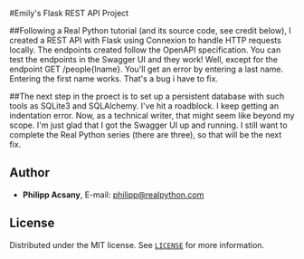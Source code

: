 #Emily's Flask REST API Project

##Following a Real Python tutorial (and its source code, see credit below), I created a REST API with Flask using Connexion to handle HTTP requests locally. The endpoints created follow the OpenAPI specification. You can test the endpoints in the Swagger UI and they work! Well, except for the endpoint GET /people{lname}. You'll get an error by entering a last name. Entering the first name works. That's a bug i have to fix.

##The next step in the proect is to set up a persistent database with such tools as SQLite3 and SQLAlchemy. I've hit a roadblock. I keep getting an indentation error. Now, as a technical writer, that might seem like beyond my scope. I'm just glad that I got the Swagger UI up and running. I still want to complete the Real Python series (there are three), so that will be the next fix.

## Author

- **Philipp Acsany**, E-mail: [philipp@realpython.com](philipp@realpython.com)

## License

Distributed under the MIT license. See [`LICENSE`](../LICENSE) for more information.
